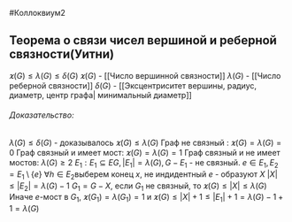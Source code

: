 #Коллоквиум2 
## Теорема о связи чисел вершиной и реберной связности(Уитни)
$\varkappa(G) \le \lambda(G) \le \delta(G)$
$\varkappa(G)$ - [[Число вершинной связности]]
$\lambda(G)$ - [[Число реберной связности]]
$\delta(G)$ - [[Эксцентриситет вершины, радиус, диаметр, центр графа| минимальный диаметр]]
 ###### Доказательство:
 $\lambda(G) \le \delta(G)$ - доказывалось
 $\varkappa(G) \le \lambda(G)$
 Граф не связный : $\varkappa(G) = \lambda(G) = 0$
 Граф связный и имеет мост:
 $\varkappa(G) = \lambda(G) = 1$
 Граф связный и не имеет мостов:
 $\lambda(G) \ge 2$
 $E_1: E_1 \subseteq EG, |E_1| = \lambda(G), G-E_1$ - не связный.
 $e \in E_1, E_2 = E_1 \setminus\{e\}$
 $\forall h \in E_2$выберем конец $x$, не индидентный $e$ - образуют $X$
 $|X| \le |E_2| = \lambda(G)-1$
 $G_1 = G - X$, если $G_1$ не связный, то $\varkappa(G) \le |X| \le \lambda(G)$
 Иначе $e$-мост в $G_1$, $\varkappa(G_1) = \lambda(G_1) = 1$ и $\varkappa(G) \le |X|+1 \le |E_1| + 1 = \lambda(G) -1 + 1 = \lambda(G)$
 
 